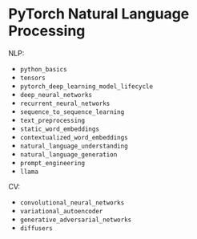 # PyTorch Natural Language Processing

NLP:
- `python_basics`
- `tensors`
- `pytorch_deep_learning_model_lifecycle`
- `deep_neural_networks`
- `recurrent_neural_networks`
- `sequence_to_sequence_learning`
- `text_preprocessing`
- `static_word_embeddings`
- `contextualized_word_embeddings`
- `natural_language_understanding`
- `natural_language_generation`
- `prompt_engineering`
- `llama`

CV:
- `convolutional_neural_networks`
- `variational_autoencoder`
- `generative_adversarial_networks`
- `diffusers`